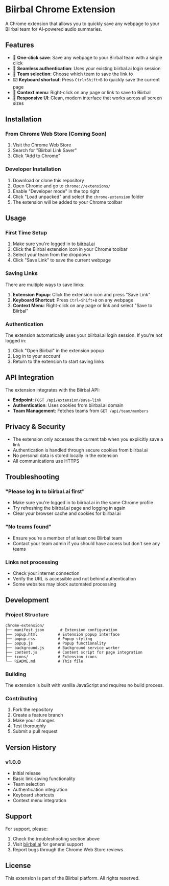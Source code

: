# Biirbal Chrome Extension

A Chrome extension that allows you to quickly save any webpage to your Biirbal team for AI-powered audio summaries.

## Features

- 🚀 **One-click save**: Save any webpage to your Biirbal team with a single click
- 🔐 **Seamless authentication**: Uses your existing biirbal.ai login session
- 👥 **Team selection**: Choose which team to save the link to
- ⌨️ **Keyboard shortcut**: Press `Ctrl+Shift+B` to quickly save the current page
- 🎯 **Context menu**: Right-click on any page or link to save to Biirbal
- 📱 **Responsive UI**: Clean, modern interface that works across all screen sizes

## Installation

### From Chrome Web Store (Coming Soon)
1. Visit the Chrome Web Store
2. Search for "Biirbal Link Saver"
3. Click "Add to Chrome"

### Developer Installation
1. Download or clone this repository
2. Open Chrome and go to `chrome://extensions/`
3. Enable "Developer mode" in the top right
4. Click "Load unpacked" and select the `chrome-extension` folder
5. The extension will be added to your Chrome toolbar

## Usage

### First Time Setup
1. Make sure you're logged in to [biirbal.ai](https://biirbal.ai)
2. Click the Biirbal extension icon in your Chrome toolbar
3. Select your team from the dropdown
4. Click "Save Link" to save the current webpage

### Saving Links
There are multiple ways to save links:

1. **Extension Popup**: Click the extension icon and press "Save Link"
2. **Keyboard Shortcut**: Press `Ctrl+Shift+B` on any webpage
3. **Context Menu**: Right-click on any page or link and select "Save to Biirbal"

### Authentication
The extension automatically uses your biirbal.ai login session. If you're not logged in:
1. Click "Open Biirbal" in the extension popup
2. Log in to your account
3. Return to the extension to start saving links

## API Integration

The extension integrates with the Biirbal API:
- **Endpoint**: `POST /api/extension/save-link`
- **Authentication**: Uses cookies from biirbal.ai domain
- **Team Management**: Fetches teams from `GET /api/team/members`

## Privacy & Security

- The extension only accesses the current tab when you explicitly save a link
- Authentication is handled through secure cookies from biirbal.ai
- No personal data is stored locally in the extension
- All communications use HTTPS

## Troubleshooting

### "Please log in to biirbal.ai first"
- Make sure you're logged in to biirbal.ai in the same Chrome profile
- Try refreshing the biirbal.ai page and logging in again
- Clear your browser cache and cookies for biirbal.ai

### "No teams found"
- Ensure you're a member of at least one Biirbal team
- Contact your team admin if you should have access but don't see any teams

### Links not processing
- Check your internet connection
- Verify the URL is accessible and not behind authentication
- Some websites may block automated processing

## Development

### Project Structure
```
chrome-extension/
├── manifest.json       # Extension configuration
├── popup.html         # Extension popup interface
├── popup.css          # Popup styling
├── popup.js           # Popup functionality
├── background.js      # Background service worker
├── content.js         # Content script for page integration
├── icons/             # Extension icons
└── README.md          # This file
```

### Building
The extension is built with vanilla JavaScript and requires no build process.

### Contributing
1. Fork the repository
2. Create a feature branch
3. Make your changes
4. Test thoroughly
5. Submit a pull request

## Version History

### v1.0.0
- Initial release
- Basic link saving functionality
- Team selection
- Authentication integration
- Keyboard shortcuts
- Context menu integration

## Support

For support, please:
1. Check the troubleshooting section above
2. Visit [biirbal.ai](https://biirbal.ai) for general support
3. Report bugs through the Chrome Web Store reviews

## License

This extension is part of the Biirbal platform. All rights reserved.